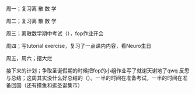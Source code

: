 周一；复习离 散 数 学

周二；复习离 散 数 学

周三；离散数学期中考试（），fop作业开会

周四；写tutorial exercise，复习了一点课内内容，看Neuro生日

周五，周六；摆大烂

接下来的计划；争取圣诞假期的时候把fop的小组作业写了就谢天谢地了qwq
反思与总结；这周其实没什么好总结的（）。一半的时间在准备考试，一半的时间在准备回国（还有摸鱼和逛圣诞集市）
